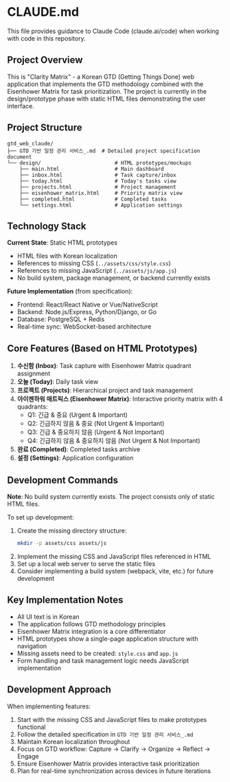 # CLAUDE.md

This file provides guidance to Claude Code (claude.ai/code) when working with code in this repository.

## Project Overview

This is "Clarity Matrix" - a Korean GTD (Getting Things Done) web application that implements the GTD methodology combined with the Eisenhower Matrix for task prioritization. The project is currently in the design/prototype phase with static HTML files demonstrating the user interface.

## Project Structure

```
gtd_web_claude/
├── GTD 기반 일정 관리 서비스_.md  # Detailed project specification document
└── design/                        # HTML prototypes/mockups
    ├── main.html                  # Main dashboard
    ├── inbox.html                 # Task capture/inbox
    ├── today.html                 # Today's tasks view
    ├── projects.html              # Project management
    ├── eisenhower_matrix.html     # Priority matrix view
    ├── completed.html             # Completed tasks
    └── settings.html              # Application settings
```

## Technology Stack

**Current State**: Static HTML prototypes
- HTML files with Korean localization
- References to missing CSS (`../assets/css/style.css`) 
- References to missing JavaScript (`../assets/js/app.js`)
- No build system, package management, or backend currently exists

**Future Implementation** (from specification):
- Frontend: React/React Native or Vue/NativeScript
- Backend: Node.js/Express, Python/Django, or Go
- Database: PostgreSQL + Redis
- Real-time sync: WebSocket-based architecture

## Core Features (Based on HTML Prototypes)

1. **수신함 (Inbox)**: Task capture with Eisenhower Matrix quadrant assignment
2. **오늘 (Today)**: Daily task view
3. **프로젝트 (Projects)**: Hierarchical project and task management
4. **아이젠하워 매트릭스 (Eisenhower Matrix)**: Interactive priority matrix with 4 quadrants:
   - Q1: 긴급 & 중요 (Urgent & Important)
   - Q2: 긴급하지 않음 & 중요 (Not Urgent & Important)  
   - Q3: 긴급 & 중요하지 않음 (Urgent & Not Important)
   - Q4: 긴급하지 않음 & 중요하지 않음 (Not Urgent & Not Important)
5. **완료 (Completed)**: Completed tasks archive
6. **설정 (Settings)**: Application configuration

## Development Commands

**Note**: No build system currently exists. The project consists only of static HTML files.

To set up development:
1. Create the missing directory structure:
   ```bash
   mkdir -p assets/css assets/js
   ```
2. Implement the missing CSS and JavaScript files referenced in HTML
3. Set up a local web server to serve the static files
4. Consider implementing a build system (webpack, vite, etc.) for future development

## Key Implementation Notes

- All UI text is in Korean
- The application follows GTD methodology principles
- Eisenhower Matrix integration is a core differentiator
- HTML prototypes show a single-page application structure with navigation
- Missing assets need to be created: `style.css` and `app.js`
- Form handling and task management logic needs JavaScript implementation

## Development Approach

When implementing features:
1. Start with the missing CSS and JavaScript files to make prototypes functional
2. Follow the detailed specification in `GTD 기반 일정 관리 서비스_.md`
3. Maintain Korean localization throughout
4. Focus on GTD workflow: Capture → Clarify → Organize → Reflect → Engage
5. Ensure Eisenhower Matrix provides interactive task prioritization
6. Plan for real-time synchronization across devices in future iterations
